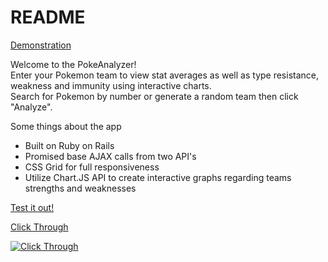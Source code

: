 # README

[Demonstration](https://www.youtube.com/watch?v=ac3I906D4_A)


Welcome to the PokeAnalyzer!  
Enter your Pokemon team to view stat averages as well as type resistance, weakness and immunity using interactive charts.  
Search for Pokemon by number or generate a random team then click "Analyze".  

Some things about the app  
* Built on Ruby on Rails
* Promised base AJAX calls from two API's
* CSS Grid for full responsiveness
* Utilize Chart.JS API to create interactive graphs regarding teams strengths and weaknesses

[Test it out!](https://pokemonanalyzer.herokuapp.com/)  

[Click Through](https://www.youtube.com/watch?v=Pz5_bVG5C9g)
  

[![Click Through](https://img.youtube.com/vi/Pz5_bVG5C9g/0.jpg)](https://www.youtube.com/watch?v=Pz5_bVG5C9g)




